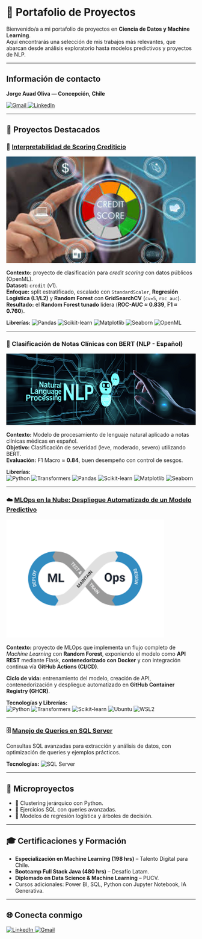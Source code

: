 # 📂 Portafolio de Proyectos  

Bienvenido/a a mi portafolio de proyectos en **Ciencia de Datos y Machine Learning**.  
Aquí encontrarás una selección de mis trabajos más relevantes, que abarcan desde análisis exploratorio hasta modelos predictivos y proyectos de NLP.  

---

## Información de contacto

**Jorge Auad Oliva — Concepción, Chile**

<a href="mailto:jorgeauad.oliva@gmail.com?subject=Contacto%20Portafolio" target="_blank">
  <img src="https://img.shields.io/badge/Gmail-D14836?style=for-the-badge&logo=gmail&logoColor=white" alt="Gmail">
</a>
<a href="https://www.linkedin.com/in/jorge-auad-oliva/" target="_blank">
  <img src="https://img.shields.io/badge/LinkedIn-0A66C2?style=for-the-badge&logo=linkedin&logoColor=white" alt="LinkedIn">
</a>

---


## 🚀 Proyectos Destacados  

### 🧠 [Interpretabilidad de Scoring Crediticio](https://github.com/Koke-Oliva/Interpretabilidad-de-Scoring-Crediticio)

<a href="https://github.com/Koke-Oliva/Interpretabilidad-de-Scoring-Crediticio">
  <img src="images/score_crediticio.jpeg" alt="Interpretabilidad de Scoring Crediticio" width="520">
</a>

**Contexto:** proyecto de clasificación para *credit scoring* con datos públicos (OpenML).  
**Dataset:** `credit` (v1).  
**Enfoque:** split estratificado, escalado con `StandardScaler`, **Regresión Logística (L1/L2)** y **Random Forest** con **GridSearchCV** (`cv=5`, `roc_auc`).  
**Resultado:** el **Random Forest tunado** lidera (**ROC-AUC ≈ 0.839**, **F1 ≈ 0.760**).



**Librerías:** 
![Pandas](https://img.shields.io/badge/Pandas-150458?logo=pandas&logoColor=white)
![Scikit-learn](https://img.shields.io/badge/Scikit--learn-F7931E?logo=scikitlearn&logoColor=white)
![Matplotlib](https://img.shields.io/badge/Matplotlib-11557C?logo=plotly&logoColor=white)
![Seaborn](https://img.shields.io/badge/Seaborn-7c9ebf?logo=python&logoColor=white)
![OpenML](https://img.shields.io/badge/OpenML-FF8C00?logo=openai&logoColor=white)





  

---

### 🧠 Clasificación de Notas Clínicas con BERT (NLP - Español)
[<img src="images/notas_clinicas.png" alt="Notas Clínicas BERT" width="520"/>](https://github.com/Koke-Oliva/nlp-notas-clinicas-bert)

**Contexto:** Modelo de procesamiento de lenguaje natural aplicado a notas clínicas médicas en español.  
**Objetivo:** Clasificación de severidad (leve, moderado, severo) utilizando BERT.  
**Evaluación:** F1 Macro ≈ **0.84**, buen desempeño con control de sesgos.  

**Librerías:**  
![Python](https://img.shields.io/badge/Python-3776AB?logo=python&logoColor=white)
![Transformers](https://img.shields.io/badge/Transformers-ffcc00?logo=huggingface&logoColor=black)
![Pandas](https://img.shields.io/badge/Pandas-150458?logo=pandas&logoColor=white)
![Scikit-learn](https://img.shields.io/badge/Scikit--learn-F7931E?logo=scikitlearn&logoColor=white)
![Matplotlib](https://img.shields.io/badge/Matplotlib-11557c?logo=plotly&logoColor=white)
![Seaborn](https://img.shields.io/badge/Seaborn-7c9ebf?logo=seaborn&logoColor=white)

---
 ### ☁️ [MLOps en la Nube: Despliegue Automatizado de un Modelo Predictivo](https://github.com/Koke-Oliva/breast_cancer_api)

<a href="https://github.com/Koke-Oliva/breast_cancer_api">
  <img src="./images/ml_ops.png" alt="MLOps" width="420">
</a>

**Contexto:** proyecto de MLOps que implementa un flujo completo de *Machine Learning* con **Random Forest**, exponiendo el modelo como **API REST** mediante Flask, **contenedorizado con Docker** y con integración continua vía **GitHub Actions (CI/CD)**.  

**Ciclo de vida:** entrenamiento del modelo, creación de API, contenedorización y despliegue automatizado en **GitHub Container Registry (GHCR)**.  

**Tecnologías y Librerías:**  
![Python](https://img.shields.io/badge/Python-3776AB?logo=python&logoColor=white)
![Transformers](https://img.shields.io/badge/Transformers-FF6F00?logo=huggingface&logoColor=white)
![Scikit-learn](https://img.shields.io/badge/Scikit--learn-F7931E?logo=scikitlearn&logoColor=white)
![Ubuntu](https://img.shields.io/badge/Ubuntu-E95420?logo=ubuntu&logoColor=white)
![WSL2](https://img.shields.io/badge/WSL2-0078D6?logo=windows-terminal&logoColor=white)


---

### 🗄️ [Manejo de Queries en SQL Server](https://github.com/Koke-Oliva/sql-server-gestion-colegio)  
Consultas SQL avanzadas para extracción y análisis de datos, con optimización de queries y ejemplos prácticos.  

**Tecnologías:** ![SQL Server](https://img.shields.io/badge/SQL_Server-CC2927?style=for-the-badge&logo=microsoftsqlserver&logoColor=white)  

---

## 🧩 Microproyectos  
- 📌 Clustering jerárquico con Python.  
- 📌 Ejercicios SQL con queries avanzadas.  
- 📌 Modelos de regresión logística y árboles de decisión.  

---

## 🎓 Certificaciones y Formación  
- **Especialización en Machine Learning (198 hrs)** – Talento Digital para Chile.  
- **Bootcamp Full Stack Java (480 hrs)** – Desafío Latam.  
- **Diplomado en Data Science & Machine Learning** – PUCV.  
- Cursos adicionales: Power BI, SQL, Python con Jupyter Notebook, IA Generativa.  

---

## 🌐 Conecta conmigo  
<a href="https://www.linkedin.com/in/jorge-auad-oliva/" target="_blank">
  <img src="https://img.shields.io/badge/LinkedIn-blue?logo=linkedin&logoColor=white" alt="LinkedIn">
</a>  

<a href="mailto:jorgeauad.oliva@gmail.com?subject=Contacto%20desde%20GitHub" target="_blank">
  <img src="https://img.shields.io/badge/Gmail-D14836?style=for-the-badge&logo=gmail&logoColor=white" alt="Gmail">
</a>  
